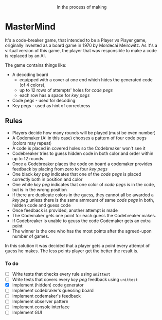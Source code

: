 <p align="center">In the process of making</p>

# MasterMind
It's a code-breaker game, that intended to be a Player vs Player game, originally invented as a board game 
in 1970 by Mordecai Meirowitz. As it's a virtual version of this game, the player that was responsible to 
make a code is replaced by an AI.

The game contains things like:

 - A decoding board 
    - equipped with a cover at one end which hides the generated code (of 4 colors),
    - up to 12 rows of attempts' holes for *code pegs*
    - each row has a space for *key pegs* 
 - Code pegs - used for decoding
 - Key pegs - used as hint of correctness

## Rules
- Players decide how many rounds will be played (must be even number)
- A Codemaker (AI in this case) chooses a pattern of four code pegs (colors may repeat)
- A code is placed in covered holes so the Codebreaker won't see it
- Codebreaker tries to guess hidden code in both color and order within up to 12 rounds
- Once a Codebreaker places the code on board a codemaker provides feedback by placing from zero to four *key pegs*
- One black *key peg* indicates that one of the *code pegs* is placed correctly both in position and color
- One white *key peg* indicates that one color of *code pegs* is in the code, but is in the wrong position
- If there are duplicate colors in the guess, they cannot all be awarded a *key peg* unless there is 
the same ammount of same *code pegs* in both, hidden code and guess code
- Once feedback is provided, another attempt is made
- The Codemaker gets one point for each guess the Codebreaker makes.
- If Codebreaker is unable to geuss the code Codemaker gets an extra point
- The winner is the one who has the most points after the agreed-upon number of games.

In this solution it was decided that a player gets a point every attempt of guess he makes. The less points 
player get the better the result is.

### To do
- [ ] Write tests that checks every rule using `unittest`
- [ ] Write tests that covers every *key peg* feedback using `unittest`
- [x] Implement (hidden) code generator
- [ ] Implement codebraker's guessing board
- [ ] Implement codemaker's feedback
- [ ] Implement observer pattern
- [ ] Implement console interface
- [ ] Implement GUI